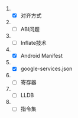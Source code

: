 1. - [x] 对齐方式
2. - [ ] ABI问题
3. - [ ] Inflate技术 
4. - [x] Android Manifest
5. - [x] google-services.json
6. - [ ] 寄存器
7. - [ ] LLDB
8. - [ ] 指令集